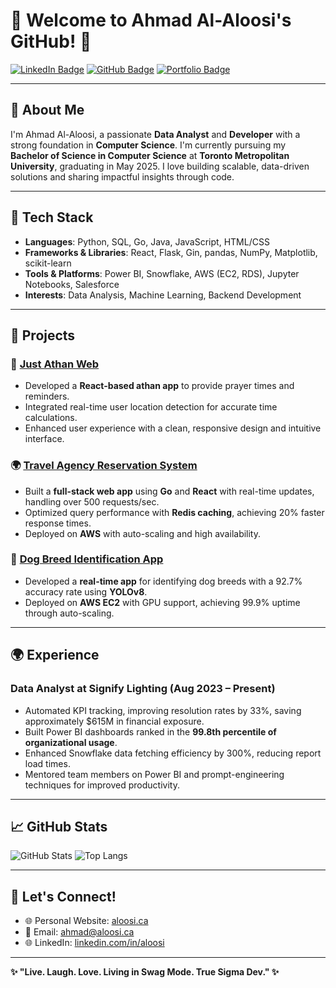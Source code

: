 # 👋 Welcome to Ahmad Al-Aloosi's GitHub! 🚀

[![LinkedIn Badge](https://img.shields.io/badge/LinkedIn-Connect-blue?style=flat&logo=linkedin&logoColor=white)](https://linkedin.com/in/aloosi)
[![GitHub Badge](https://img.shields.io/badge/GitHub-Follow-black?style=flat&logo=github&logoColor=white)](https://github.com/aloosi)
[![Portfolio Badge](https://img.shields.io/badge/Portfolio-Explore-brightgreen?style=flat)](https://aloosi.ca)

---

## 🌟 About Me

I'm Ahmad Al-Aloosi, a passionate **Data Analyst** and **Developer** with a strong foundation in **Computer Science**. I'm currently pursuing my **Bachelor of Science in Computer Science** at **Toronto Metropolitan University**, graduating in May 2025. I love building scalable, data-driven solutions and sharing impactful insights through code.

---

## 🔧 Tech Stack

- **Languages**: Python, SQL, Go, Java, JavaScript, HTML/CSS
- **Frameworks & Libraries**: React, Flask, Gin, pandas, NumPy, Matplotlib, scikit-learn
- **Tools & Platforms**: Power BI, Snowflake, AWS (EC2, RDS), Jupyter Notebooks, Salesforce
- **Interests**: Data Analysis, Machine Learning, Backend Development

---

## 🚀 Projects

### 🕌 [Just Athan Web](https://github.com/aloosi/just-athan-web)
- Developed a **React-based athan app** to provide prayer times and reminders.
- Integrated real-time user location detection for accurate time calculations.
- Enhanced user experience with a clean, responsive design and intuitive interface.

### 🌍 [Travel Agency Reservation System](https://github.com/aloosi/flightsystem)
- Built a **full-stack web app** using **Go** and **React** with real-time updates, handling over 500 requests/sec.
- Optimized query performance with **Redis caching**, achieving 20% faster response times.
- Deployed on **AWS** with auto-scaling and high availability.

### 🐶 [Dog Breed Identification App](https://github.com/aloosi/dog-breed-identifier)
- Developed a **real-time app** for identifying dog breeds with a 92.7% accuracy rate using **YOLOv8**.
- Deployed on **AWS EC2** with GPU support, achieving 99.9% uptime through auto-scaling.


---

## 🌍 Experience

### Data Analyst at Signify Lighting (Aug 2023 – Present)
- Automated KPI tracking, improving resolution rates by 33%, saving approximately $615M in financial exposure.
- Built Power BI dashboards ranked in the **99.8th percentile of organizational usage**.
- Enhanced Snowflake data fetching efficiency by 300%, reducing report load times.
- Mentored team members on Power BI and prompt-engineering techniques for improved productivity.

---

## 📈 GitHub Stats

![GitHub Stats](https://github-readme-stats.vercel.app/api?username=aloosi&show_icons=true&theme=radical)
![Top Langs]()

---

## 🤝 Let's Connect!

- 🌐 Personal Website: [aloosi.ca](https://aloosi.ca)
- 📧 Email: [ahmad@aloosi.ca](mailto:ahmad@aloosi.ca)
- 🌐 LinkedIn: [linkedin.com/in/aloosi](https://linkedin.com/in/aloosi)

---

**✨ "Live. Laugh. Love. Living in Swag Mode. True Sigma Dev." ✨**
